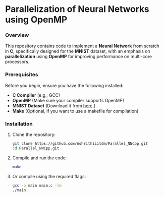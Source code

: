 # Parallelization of Neural Networks using OpenMP

### Overview
This repository contains code to implement a **Neural Network** from scratch in **C**, specifically designed for the **MNIST** dataset, with an emphasis on **parallelization** using **OpenMP** for improving performance on multi-core processors.

### Prerequisites
Before you begin, ensure you have the following installed:

- **C Compiler** (e.g., GCC)
- **OpenMP** (Make sure your compiler supports OpenMP)
- **MNIST Dataset** (Download it from [here](https://www.kaggle.com/datasets/hojjatk/mnist-dataset).)
- **Make** (Optional, if you want to use a makefile for compilation)

### Installation
1. Clone the repository:
   ```bash
   git clone https://github.com/Ashrithiiitdm/Parallel_NNCpp.git
   cd Parallel_NNCpp.git
   ```

2. Compile and run the code:
    ```bash
    make
    ```
3. Or compile using the required flags:
    ```bash
    gcc -o main main.c -lm
    ./main
    ```
